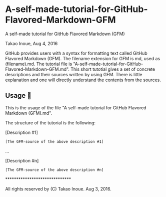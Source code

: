 # A-self-made-tutorial-for-GitHub-Flavored-Markdown-GFM
A self-made tutorial for GitHub Flavored Markdown (GFM)

Takao Inoue, Aug 4, 2016

GitHub provides users with a syntax for formatting text called GitHub Flavored Markdown (GFM). 
The filename extension for GFM is md, used as (filename).md. 
The tutorial file is "A-self-made-tutorial-for-GitHub-Flavored-Markdown-GFM.md". 
This short tutotial gives a set of concrete descriptions and their sources written by using GFM.
There is little explanation and one will directly understand the contents from the sources.

## Usage   :cherry_blossom:

This is the usage of the file "A self-made tutorial for GitHub Flavored Markdown (GFM).md".

The structure of the tutorial is the following:

[Description \#1] 

```
[The GFM-source of the above description #1]
```
...

[Description \#n] 

```
[The GFM-source of the above description #n]
```

\*\*\*\*\*\*\*\*\*\*\*\*\*\*\*\*\*\*\*\*\*\*\*\*\*\*\*\*\*\*

All rights reserved by (C) Takao Inoue.  Aug 3, 2016.

